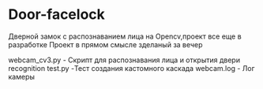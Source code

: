 # Door-facelock
Дверной замок с распознаванием лица на Opencv,проект все еще в разработке
Проект в прямом смысле зделаный за вечер

webcam_cv3.py - Скрипт для распознавания лица и открытия двери
recognition test.py -Тест создания кастомного каскада
webcam.log - Лог камеры
